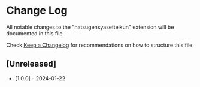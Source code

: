 # Change Log

All notable changes to the "hatsugensyasetteikun" extension will be documented in this file.

Check [Keep a Changelog](http://keepachangelog.com/) for recommendations on how to structure this file.

## [Unreleased]

- [1.0.0] - 2024-01-22

